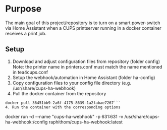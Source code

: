# Purpose
The main goal of this project/repository is to turn on a smart power-switch via Home Assistant when a CUPS printserver running in a docker container receives a print job.

## Setup
1. Download and adjust configuration files from repository (folder config)
Note: the printer name in printers.conf must match the name mentioned in tea4cups.conf
2. Setup the webhook/automation in Home Assistant (folder ha-config)
2. Copy configuration files to your config file directory (e.g. /usr/share/cups-ha-webhook)
3. Pull the docker container from the repository
```
docker pull 36451bb9-2a6f-4175-8639-1a2fabae7267```
4. Run the container with the corresponding options
```
docker run -d --name "cups-ha-webhook" -p 631:631 -v /usr/share/cups-ha-webhook:/config raphithom/cups-ha-webhook:latest
